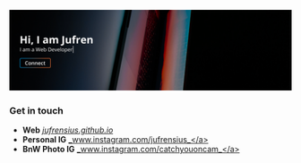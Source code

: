 ![Banner](https://github.com/jufrensius/jufrensius/blob/7bd15de20e714540e4ead6fffee326d40325035b/assets/github.png)

### Get in touch
- **Web** <a href="https://jufrensius.github.io">_jufrensius.github.io_</a>
- **Personal IG** <a href="https://www.instagram.com/jufrensius">_www.instagram.com/jufrensius_</a>
- **BnW Photo IG** <a href="https://www.instagram.com/catchyouoncam">_www.instagram.com/catchyouoncam_</a>

